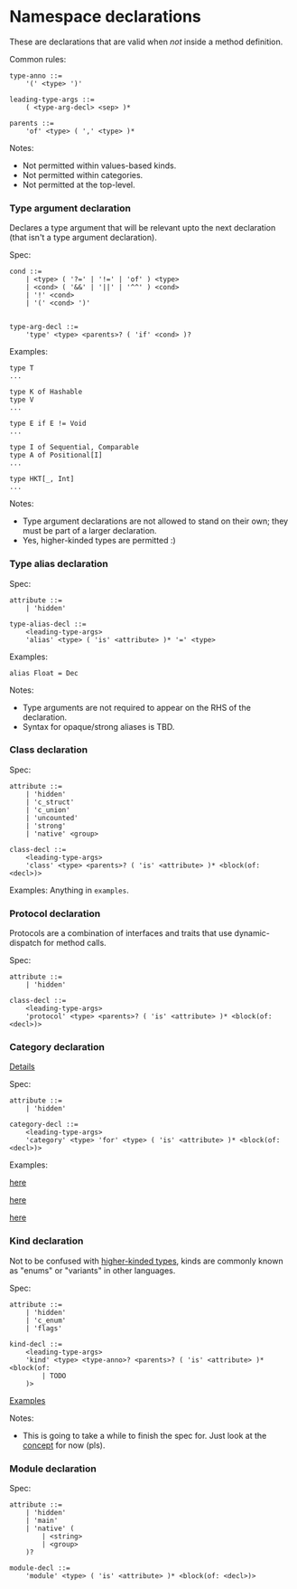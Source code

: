 # Namespace declarations
These are declarations that are valid when *not* inside a method definition.

Common rules:
```antlr
type-anno ::=
	'(' <type> ')'

leading-type-args ::=
	( <type-arg-decl> <sep> )*

parents ::=
	'of' <type> ( ',' <type> )*
```

Notes:
- Not permitted within values-based kinds.
- Not permitted within categories.
- Not permitted at the top-level.

### Type argument declaration
Declares a type argument that will be relevant upto the next declaration (that isn't a type argument declaration).

Spec:
```antlr
cond ::=
	| <type> ( '?=' | '!=' | 'of' ) <type>
	| <cond> ( '&&' | '||' | '^^' ) <cond>
	| '!' <cond>
	| '(' <cond> ')'


type-arg-decl ::=
	'type' <type> <parents>? ( 'if' <cond> )?
```

Examples:
```
type T
...

type K of Hashable
type V
...

type E if E != Void
...

type I of Sequential, Comparable
type A of Positional[I]
...

type HKT[_, Int]
...
```

Notes:
- Type argument declarations are not allowed to stand on their own; they must be part of a larger declaration.
- Yes, higher-kinded types are permitted :)

### Type alias declaration
Spec:
```antlr
attribute ::=
	| 'hidden'

type-alias-decl ::=
	<leading-type-args>
	'alias' <type> ( 'is' <attribute> )* '=' <type>
```

Examples:
```antlr
alias Float = Dec
```

Notes:
- Type arguments are not required to appear on the RHS of the declaration.
- Syntax for opaque/strong aliases is TBD.

### Class declaration
Spec:
```antlr
attribute ::=
	| 'hidden'
	| 'c_struct'
	| 'c_union'
	| 'uncounted'
	| 'strong'
	| 'native' <group>

class-decl ::=
	<leading-type-args>
	'class' <type> <parents>? ( 'is' <attribute> )* <block(of: <decl>)>
```

Examples: Anything in `examples`.

### Protocol declaration
Protocols are a combination of interfaces and traits that use dynamic-dispatch for method calls.

Spec:
```antlr
attribute ::=
	| 'hidden'

class-decl ::=
	<leading-type-args>
	'protocol' <type> <parents>? ( 'is' <attribute> )* <block(of: <decl>)>
```

### Category declaration
[Details](../concepts/categories/categories.md)

Spec:
```antlr
attribute ::=
	| 'hidden'

category-decl ::=
	<leading-type-args>
	'category' <type> 'for' <type> ( 'is' <attribute> )* <block(of: <decl>)>
```

Examples:

[here](../concepts/categories/Fractions/Int+Fractions.star)

[here](../concepts/categories/Fractions/Dec+Fractions.star)

[here](../concepts/categories/Fractions/Real+Fractions.star)

### Kind declaration
Not to be confused with [higher-kinded types](https://en.wikipedia.org/wiki/Kind_(type_theory)), kinds are commonly known as "enums" or "variants" in other languages.

Spec:
```antlr
attribute ::=
	| 'hidden'
	| 'c_enum'
	| 'flags'

kind-decl ::=
	<leading-type-args>
	'kind' <type> <type-anno>? <parents>? ( 'is' <attribute> )* <block(of:
		| TODO
	)>
```

[Examples](../concepts/kinds/kinds.md)

Notes:
- This is going to take a while to finish the spec for. Just look at the [concept](../concepts/kinds/kinds.md) for now (pls).

### Module declaration
Spec:
```antlr
attribute ::=
	| 'hidden'
	| 'main'
	| 'native' (
		| <string>
		| <group>
	)?

module-decl ::=
	'module' <type> ( 'is' <attribute> )* <block(of: <decl>)>
```